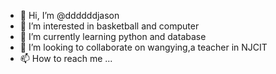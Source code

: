 - 👋 Hi, I’m @ddddddjason
- 👀 I’m interested in basketball and computer
- 🌱 I’m currently learning python and database 
- 💞️ I’m looking to collaborate on wangying,a teacher in NJCIT
- 📫 How to reach me ...

<!---
ddddddjason/ddddddjason is a ✨ special ✨ repository because its `README.md` (this file) appears on your GitHub profile.
You can click the Preview link to take a look at your changes.
--->
